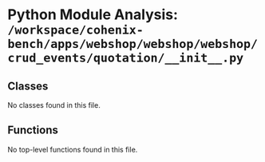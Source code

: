 # Python Module Analysis: `/workspace/cohenix-bench/apps/webshop/webshop/webshop/crud_events/quotation/__init__.py`

## Classes

No classes found in this file.


## Functions

No top-level functions found in this file.
